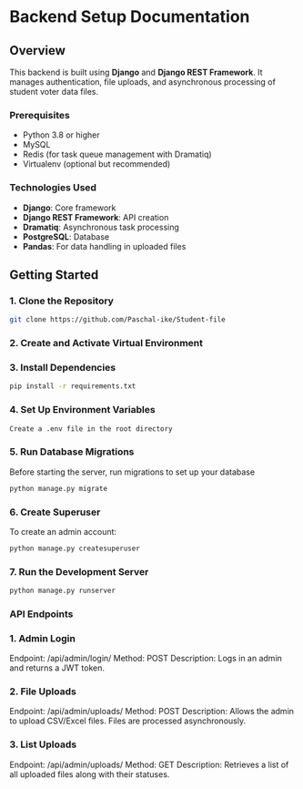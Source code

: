 

# Backend Setup Documentation

## Overview

This backend is built using **Django** and **Django REST Framework**. It manages authentication, file uploads, and asynchronous processing of student voter data files.

### Prerequisites

- Python 3.8 or higher
- MySQL
- Redis (for task queue management with Dramatiq)
- Virtualenv (optional but recommended)

### Technologies Used

- **Django**: Core framework
- **Django REST Framework**: API creation
- **Dramatiq**: Asynchronous task processing
- **PostgreSQL**: Database
- **Pandas**: For data handling in uploaded files


## Getting Started

### 1. Clone the Repository

```bash
git clone https://github.com/Paschal-ike/Student-file
```

### 2. Create and Activate Virtual Environment

### 3. Install Dependencies

```bash
pip install -r requirements.txt
```

### 4. Set Up Environment Variables

```bash
Create a .env file in the root directory
```

### 5. Run Database Migrations

Before starting the server, run migrations to set up your database

```bash
python manage.py migrate
```
### 6. Create Superuser

To create an admin account:
```bash
python manage.py createsuperuser

```
### 7. Run the Development Server

```bash
python manage.py runserver

```

### API Endpoints

### 1. Admin Login
Endpoint: /api/admin/login/
Method: POST
Description: Logs in an admin and returns a JWT token.

### 2. File Uploads
Endpoint: /api/admin/uploads/
Method: POST
Description: Allows the admin to upload CSV/Excel files. Files are processed asynchronously.

### 3. List Uploads
Endpoint: /api/admin/uploads/
Method: GET
Description: Retrieves a list of all uploaded files along with their statuses.
